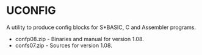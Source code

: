 # UCONFIG

A utility to produce config blocks for S*BASIC, C and Assembler
programs.

* confp08.zip - Binaries and manual for version 1.08.
* confs07.zip - Sources for version 1.08.
